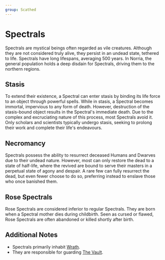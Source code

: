 ```yaml
---
group: Scathed
---
```

# Spectrals


Spectrals are mystical beings often regarded as vile creatures. Although they are not considered truly alive, they persist in an undead state, tethered to life. Spectrals have long lifespans, averaging 500 years. In Norria, the general population holds a deep disdain for Spectrals, driving them to the northern regions.

## Stasis

To extend their existence, a Spectral can enter stasis by binding its life force to an object through powerful spells. While in stasis, a Spectral becomes immortal, impervious to any form of death. However, destruction of the stasis-bound object results in the Spectral's immediate death. Due to the complex and excruciating nature of this process, most Spectrals avoid it. Only scholars and scientists typically undergo stasis, seeking to prolong their work and complete their life's endeavours.

## Necromancy

Spectrals possess the ability to resurrect deceased Humans and Dwarves due to their undead nature. However, most can only restore the dead to a state of half-life, where the revived are bound to serve their masters in a perpetual state of agony and despair. A rare few can fully resurrect the dead, but even fewer choose to do so, preferring instead to enslave those who once banished them.

## Rose Spectrals

Rose Spectrals are considered inferior to regular Spectrals. They are born when a Spectral mother dies during childbirth. Seen as cursed or flawed, Rose Spectrals are often abandoned or killed shortly after birth.

## Additional Notes

- Spectrals primarily inhabit [Wrath](Wrath.md).
- They are responsible for guarding [The Vault](The%20Vault.md).
